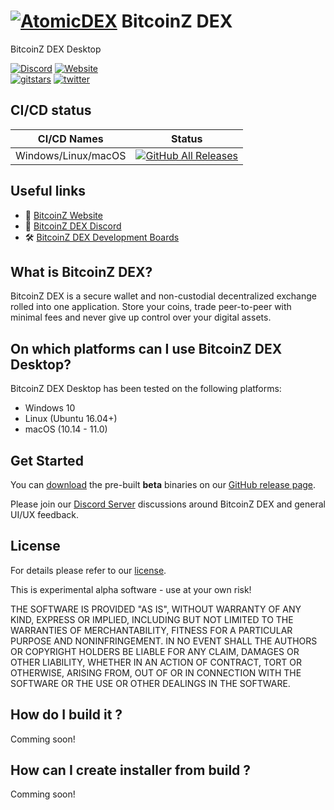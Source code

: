 # [![AtomicDEX](http://www.weby.si/test/bitcoinz/dex-logo.png)](https://atomicdex.io) BitcoinZ DEX
BitcoinZ DEX Desktop

[![Discord](https://img.shields.io/discord/302123079818149888.svg?style=for-the-badge&logo=discord)](https://discord.gg/K59mxyf)
[![Website](https://img.shields.io/website?down_message=offline&style=for-the-badge&up_message=online&url=https%3A%2F%2Fgetbtcz.com%2F)](https://getbtcz.com/) <br>
[![gitstars](https://img.shields.io/github/stars/btcz/bitcoinz-dex-desktop?style=social)](https://github.com/btcz/bitcoinz-dex-desktop/stargazers)
[![twitter](https://img.shields.io/twitter/follow/BTCZOfficial?style=social)](https://twitter.com/BTCZOfficial)

## CI/CD status

| CI/CD Names | Status |
|-------------|--------|
| Windows/Linux/macOS  | [![GitHub All Releases](https://img.shields.io/github/workflow/status/btcz/bitcoinz-dex-desktop/bitcoinz-dex-desktop%20CI?style=for-the-badge)](https://github.com/btcz/bitcoinz-dex-desktop/actions) |

## Useful links

- :link: [BitcoinZ Website](https://getbtcz.com/)
- :speech_balloon: [BitcoinZ DEX Discord](https://discord.gg/K59mxyf)
- :hammer_and_wrench: [BitcoinZ DEX Development Boards](https://github.com/btcz/bitcoinz-dex-desktop/projects)

## What is BitcoinZ DEX?

BitcoinZ DEX is a secure wallet and non-custodial decentralized exchange rolled into one application. Store your coins,
trade peer-to-peer with minimal fees and never give up control over your digital assets.

## On which platforms can I use BitcoinZ DEX Desktop?

BitcoinZ DEX Desktop has been tested on the following platforms:

- Windows 10
- Linux (Ubuntu 16.04+)
- macOS (10.14 - 11.0)

## Get Started

You can [download](https://github.com/btcz/bitcoinz-dex-desktop/releases) the pre-built <b>beta</b> binaries on
our [GitHub release page](https://github.com/btcz/bitcoinz-dex-desktop/releases).

Please join our [Discord Server](https://discord.gg/K59mxyf) discussions around BitcoinZ DEX and general UI/UX
feedback.

## License

For details please refer to our [license](https://github.com/btcz/bitcoinz-dex-desktop/blob/master/LICENSE).

This is experimental alpha software - use at your own risk!

THE SOFTWARE IS PROVIDED "AS IS", WITHOUT WARRANTY OF ANY KIND, EXPRESS OR IMPLIED, INCLUDING BUT NOT LIMITED TO THE
WARRANTIES OF MERCHANTABILITY, FITNESS FOR A PARTICULAR PURPOSE AND NONINFRINGEMENT. IN NO EVENT SHALL THE AUTHORS OR
COPYRIGHT HOLDERS BE LIABLE FOR ANY CLAIM, DAMAGES OR OTHER LIABILITY, WHETHER IN AN ACTION OF CONTRACT, TORT OR
OTHERWISE, ARISING FROM, OUT OF OR IN CONNECTION WITH THE SOFTWARE OR THE USE OR OTHER DEALINGS IN THE SOFTWARE.

## How do I build it ?
Comming soon!

## How can I create installer from build ?
Comming soon!

